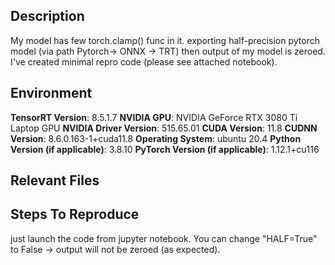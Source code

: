 ## Description

My model has few torch.clamp() func in it. exporting half-precision pytorch model (via path Pytorch-> ONNX -> TRT) then output of my model is zeroed.
I've created minimal repro code (please see attached notebook).

## Environment

**TensorRT Version**: 8.5.1.7
**NVIDIA GPU**: NVIDIA GeForce RTX 3080 Ti Laptop GPU
**NVIDIA Driver Version**: 515.65.01
**CUDA Version**: 11.8
**CUDNN Version**: 8.6.0.163-1+cuda11.8
**Operating System**: ubuntu 20.4
**Python Version (if applicable)**: 3.8.10
**PyTorch Version (if applicable)**: 1.12.1+cu116


## Relevant Files

<!-- Please include links to any models, data, files, or scripts necessary to reproduce your issue. (Github repo, Google Drive/Dropbox, etc.) -->


## Steps To Reproduce

just launch the code from jupyter notebook.
You can change "HALF=True" to False -> output will not be zeroed (as expected).

